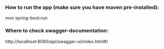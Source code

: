 ### How to run the app (make sure you have maven pre-installed):
mvn spring-boot:run

### Where to check swagger-documentation:
http://localhost:8080/api/swagger-ui/index.html#/